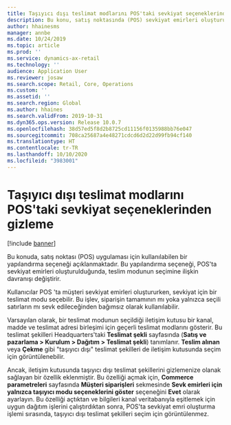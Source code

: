 ```yaml
---
title: Taşıyıcı dışı teslimat modlarını POS'taki sevkiyat seçeneklerinden gizleme
description: Bu konu, satış noktasında (POS) sevkiyat emirleri oluşturulurken, taşıyıcı dışı teslimat modlarının seçim için görüntülenmesini engelleyebilecek bir yapılandırma seçeneği açıklamaktadır.
author: hhainesms
manager: annbe
ms.date: 10/24/2019
ms.topic: article
ms.prod: ''
ms.service: dynamics-ax-retail
ms.technology: ''
audience: Application User
ms.reviewer: josaw
ms.search.scope: Retail, Core, Operations
ms.custom: ''
ms.assetid: ''
ms.search.region: Global
ms.author: hhaines
ms.search.validFrom: 2019-10-31
ms.dyn365.ops.version: Release 10.0.7
ms.openlocfilehash: 38d57ed5f8d2b8725cd11156f0135988bb76e047
ms.sourcegitcommit: 708ca25687a4e48271cdcd6d2d22d99fb94cf140
ms.translationtype: HT
ms.contentlocale: tr-TR
ms.lasthandoff: 10/10/2020
ms.locfileid: "3983001"
---
```

# <a name="hide-non-carrier-delivery-modes-from-the-shipping-options-in-pos"></a>Taşıyıcı dışı teslimat modlarını POS'taki sevkiyat seçeneklerinden gizleme


[!include [banner](includes/banner.md)]

Bu konuda, satış noktası (POS) uygulaması için kullanılabilen bir yapılandırma seçeneği açıklanmaktadır. Bu yapılandırma seçeneği, POS'ta sevkiyat emirleri oluşturulduğunda, teslim modunun seçimine ilişkin davranışı değiştirir.

Kullanıcılar POS 'ta müşteri sevkiyat emirleri oluştururken, sevkiyat için bir teslimat modu seçebilir. Bu işlev, siparişin tamamının mı yoka yalnızca seçili satırların mı sevk edileceğinden bağımsız olarak kullanılabilir.

Varsayılan olarak, bir teslimat modunun seçildiği iletişim kutusu bir kanal, madde ve teslimat adresi birleşimi için geçerli teslimat modlarını gösterir. Bu teslimat şekilleri Headquarters'taki **Teslimat şekli** sayfasında (**Satış ve pazarlama \> Kurulum \> Dağıtım \> Teslimat şekli**) tanımlanır. **Teslim alınan** veya **Çekme** gibi "taşıyıcı dışı" teslimat şekilleri de iletişim kutusunda seçim için görüntülenebilir.

Ancak, iletişim kutusunda taşıyıcı dışı teslimat şekillerini gizlemenize olanak sağlayan bir özellik eklenmiştir. Bu özelliği açmak için, **Commerce parametreleri** sayfasında **Müşteri siparişleri** sekmesinde **Sevk emirleri için yalnızca taşıyıcı modu seçeneklerini göster** seçeneğini **Evet** olarak ayarlayın. Bu özelliği açtıktan ve bilgileri kanal veritabanıyla eşitlemek için uygun dağıtım işlerini çalıştırdıktan sonra, POS'ta sevkiyat emri oluşturma işlemi sırasında, taşıyıcı dışı teslimat şekilleri seçim için görüntülenmez.
